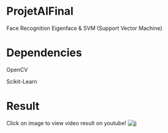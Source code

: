 # ProjetAIFinal
Face Recognition Eigenface & SVM (Support Vector Machine) 
# Dependencies 
OpenCV

Scikit-Learn

# Result 
Click on image to view video result on youtube!
![jj](https://user-images.githubusercontent.com/59377342/202911451-d6c8a357-b5a4-448c-930a-55a2a2cd2288.PNG)
